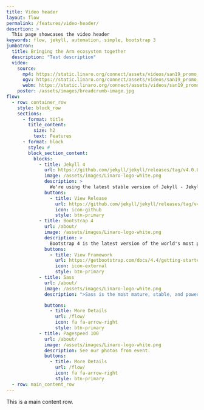 ```yaml
---
title: Video header
layout: flow
permalink: /features/video-header/
descrtion: >
  This page showcases the video header
keywords: flow, jekyll, automation, simple, bootstrap 3
jumbotron:
  title: Bringing the Arm ecosystem together
  description: "Test description"
  video:
    source:
      mp4: https://static.linaro.org/connect/assets/videos/san19_promo_banner.mp4
      ogv: https://static.linaro.org/connect/assets/videos/san19_promo_banner.ogv
      webm: https://static.linaro.org/connect/assets/videos/san19_promo_banner.webm
    poster: /assets/images/breadcrumb-image.jpg
flow:
  - row: container_row
    style: block_row
    sections:
      - format: title
        title_content:
          size: h2
          text: Features
      - format: block
        style: #
        block_section_content:
          blocks:
            - title: Jekyll 4
              url: https://github.com/jekyll/jekyll/releases/tag/v4.0.0
              image: /assets/images/Linaro-logo-white.png
              description: >
                We're using the latest stable version of Jekyll - Jekyll 4! This enables faster site builds.
              buttons:
                - title: View Release
                  url: https://github.com/jekyll/jekyll/releases/tag/v4.0.0
                  icon: icon-github
                  style: btn-primary
            - title: Bootstrap 4
              url: /about/
              image: /assets/images/Linaro-logo-white.png
              description: >
                Bootstrap 4 is the latest version of the world's most popular front-end framework.
              buttons:
                - title: View Framework
                  url: https://getbootstrap.com/docs/4.4/getting-started/introduction/
                  icon: icon-external
                  style: btn-primary
            - title: Sass
              url: /about/
              image: /assets/images/Linaro-logo-white.png
              description: ">Sass is the most mature, stable, and powerful professional grade CSS extension language in the world."

              buttons:
                - title: More Details
                  url: /flow/
                  icon: fa fa-arrow-right
                  style: btn-primary
            - title: Pagespeed 100
              url: /about/
              image: /assets/images/Linaro-logo-white.png
              description: See our photos from event.
              buttons:
                - title: More Details
                  url: /flow/
                  icon: fa fa-arrow-right
                  style: btn-primary
  - row: main_content_row
---
```


This is a main content row.

